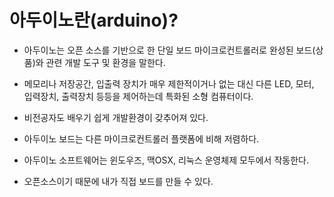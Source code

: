 ﻿아두이노란(arduino)?
==========
* 아두이노는 오픈 소스를 기반으로 한 단일 보드 마이크로컨트롤러로 완성된 보드(상품)와 관련 개발 도구 및 환경을 말한다. 

* 메모리나 저장공간, 입출력 장치가 매우 제한적이거나 없는 대신 다른 LED, 모터, 입력장치, 출력장치 등등을 제어하는데 특화된 소형 컴퓨터이다. 

* 비전공자도 배우기 쉽게 개발환경이 갖추어져 있다.

* 아두이노 보드는 다른 마이크로컨트롤러 플랫폼에 비해 저렴하다. 
* 아두이노 소프트웨어는 윈도우즈, 맥OSX, 리눅스 운영체제 모두에서 작동한다.  

* 오픈소스이기 때문에 내가 직접 보드를 만들 수 있다.